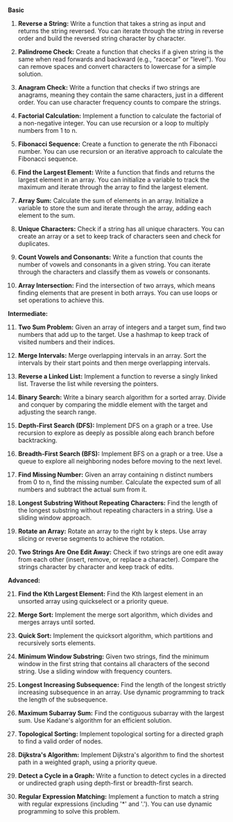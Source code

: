 
**Basic**

1. **Reverse a String:** Write a function that takes a string as input and returns the string reversed. You can iterate through the string in reverse order and build the reversed string character by character.

2. **Palindrome Check:** Create a function that checks if a given string is the same when read forwards and backward (e.g., "racecar" or "level"). You can remove spaces and convert characters to lowercase for a simple solution.

3. **Anagram Check:** Write a function that checks if two strings are anagrams, meaning they contain the same characters, just in a different order. You can use character frequency counts to compare the strings.

4. **Factorial Calculation:** Implement a function to calculate the factorial of a non-negative integer. You can use recursion or a loop to multiply numbers from 1 to n.

5. **Fibonacci Sequence:** Create a function to generate the nth Fibonacci number. You can use recursion or an iterative approach to calculate the Fibonacci sequence.

6. **Find the Largest Element:** Write a function that finds and returns the largest element in an array. You can initialize a variable to track the maximum and iterate through the array to find the largest element.

7. **Array Sum:** Calculate the sum of elements in an array. Initialize a variable to store the sum and iterate through the array, adding each element to the sum.

8. **Unique Characters:** Check if a string has all unique characters. You can create an array or a set to keep track of characters seen and check for duplicates.

9. **Count Vowels and Consonants:** Write a function that counts the number of vowels and consonants in a given string. You can iterate through the characters and classify them as vowels or consonants.

10. **Array Intersection:** Find the intersection of two arrays, which means finding elements that are present in both arrays. You can use loops or set operations to achieve this.

**Intermediate:**

11. **Two Sum Problem:** Given an array of integers and a target sum, find two numbers that add up to the target. Use a hashmap to keep track of visited numbers and their indices.

12. **Merge Intervals:** Merge overlapping intervals in an array. Sort the intervals by their start points and then merge overlapping intervals.

13. **Reverse a Linked List:** Implement a function to reverse a singly linked list. Traverse the list while reversing the pointers.

14. **Binary Search:** Write a binary search algorithm for a sorted array. Divide and conquer by comparing the middle element with the target and adjusting the search range.

15. **Depth-First Search (DFS):** Implement DFS on a graph or a tree. Use recursion to explore as deeply as possible along each branch before backtracking.

16. **Breadth-First Search (BFS):** Implement BFS on a graph or a tree. Use a queue to explore all neighboring nodes before moving to the next level.

17. **Find Missing Number:** Given an array containing n distinct numbers from 0 to n, find the missing number. Calculate the expected sum of all numbers and subtract the actual sum from it.

18. **Longest Substring Without Repeating Characters:** Find the length of the longest substring without repeating characters in a string. Use a sliding window approach.

19. **Rotate an Array:** Rotate an array to the right by k steps. Use array slicing or reverse segments to achieve the rotation.

20. **Two Strings Are One Edit Away:** Check if two strings are one edit away from each other (insert, remove, or replace a character). Compare the strings character by character and keep track of edits.

**Advanced:**

21. **Find the Kth Largest Element:** Find the Kth largest element in an unsorted array using quickselect or a priority queue.

22. **Merge Sort:** Implement the merge sort algorithm, which divides and merges arrays until sorted.

23. **Quick Sort:** Implement the quicksort algorithm, which partitions and recursively sorts elements.

24. **Minimum Window Substring:** Given two strings, find the minimum window in the first string that contains all characters of the second string. Use a sliding window with frequency counters.

25. **Longest Increasing Subsequence:** Find the length of the longest strictly increasing subsequence in an array. Use dynamic programming to track the length of the subsequence.

26. **Maximum Subarray Sum:** Find the contiguous subarray with the largest sum. Use Kadane's algorithm for an efficient solution.

27. **Topological Sorting:** Implement topological sorting for a directed graph to find a valid order of nodes.

28. **Dijkstra's Algorithm:** Implement Dijkstra's algorithm to find the shortest path in a weighted graph, using a priority queue.

29. **Detect a Cycle in a Graph:** Write a function to detect cycles in a directed or undirected graph using depth-first or breadth-first search.

30. **Regular Expression Matching:** Implement a function to match a string with regular expressions (including '*' and '.'). You can use dynamic programming to solve this problem.
